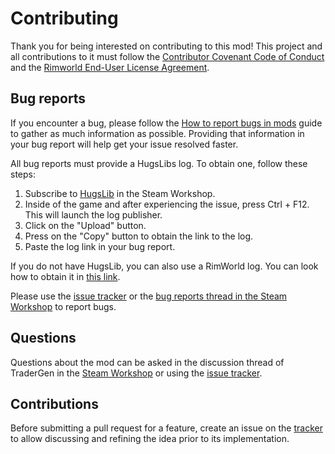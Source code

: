 Contributing
===

Thank you for being interested on contributing to this mod! This project and all contributions to it must follow the [Contributor Covenant Code of Conduct](CODE_OF_CONDUCT.md) and the [Rimworld End-User License Agreement](https://store.steampowered.com/eula/294100_eula_1).

Bug reports
---

If you encounter a bug, please follow the [How to report bugs in mods](https://steamcommunity.com/sharedfiles/filedetails/?id=725234314) guide to gather as much information as possible. Providing that information in your bug report will help get your issue resolved faster.

All bug reports must provide a HugsLibs log. To obtain one, follow these steps:

1) Subscribe to [HugsLib](https://steamcommunity.com/workshop/filedetails/?id=818773962) in the Steam Workshop.
2) Inside of the game and after experiencing the issue, press Ctrl + F12. This will launch the log publisher.
3) Click on the "Upload" button.
4) Press on the "Copy" button to obtain the link to the log.
5) Paste the log link in your bug report.

If you do not have HugsLib, you can also use a RimWorld log. You can look how to obtain it in [this link](https://steamcommunity.com/sharedfiles/filedetails/?id=725234314).

Please use the [issue tracker](https://github.com/joseasoler/tradergen/issues) or the [bug reports thread in the Steam Workshop](https://steamcommunity.com/workshop/filedetails/discussion/2804121197/3274690571067124957/) to report bugs.

Questions
---

Questions about the mod can be asked in the discussion thread of TraderGen in the [Steam Workshop](https://steamcommunity.com/sharedfiles/filedetails/?id=2804121197) or using the  [issue tracker](https://github.com/joseasoler/tradergen/issues).


Contributions
---

Before submitting a pull request for a feature, create an issue on the [tracker](https://github.com/joseasoler/tradergen/issues) to allow discussing and refining the idea prior to its implementation.
